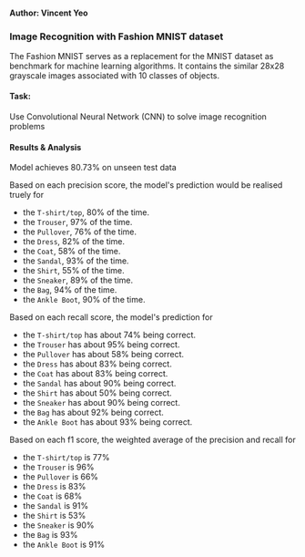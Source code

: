 #### Author: Vincent Yeo

### Image Recognition with Fashion MNIST dataset

The Fashion MNIST serves as a replacement for the MNIST dataset as benchmark for machine learning algorithms. It contains the similar 28x28 grayscale images associated with 10 classes of objects. 

#### Task: 

Use Convolutional Neural Network (CNN) to solve image recognition problems

#### Results & Analysis
Model achieves 80.73% on unseen test data

Based on each precision score, the model's prediction would be realised truely for

+ the `T-shirt/top`, 80% of the time.
+ the `Trouser`, 97% of the time.
+ the `Pullover`, 76% of the time.
+ the `Dress`, 82% of the time.
+ the `Coat`, 58% of the time.
+ the `Sandal`, 93% of the time.
+ the `Shirt`, 55% of the time.
+ the `Sneaker`, 89% of the time.
+ the `Bag`, 94% of the time.
+ the `Ankle Boot`, 90% of the time.

Based on each recall score, the model's prediction for

+ the `T-shirt/top` has about 74% being correct.
+ the `Trouser` has about 95% being correct.
+ the `Pullover` has about 58% being correct.
+ the `Dress` has about 83% being correct.
+ the `Coat` has about 83% being correct.
+ the `Sandal` has about 90% being correct.
+ the `Shirt` has about 50% being correct.
+ the `Sneaker` has about 90% being correct.
+ the `Bag` has about 92% being correct.
+ the `Ankle Boot` has about 93% being correct.

Based on each f1 score, the weighted average of the precision and recall for

+ the `T-shirt/top` is 77%
+ the `Trouser` is 96%
+ the `Pullover` is 66%
+ the `Dress` is 83%
+ the `Coat` is 68%
+ the `Sandal` is 91%
+ the `Shirt` is 53%
+ the `Sneaker` is 90%
+ the `Bag` is 93%
+ the `Ankle Boot` is 91%

